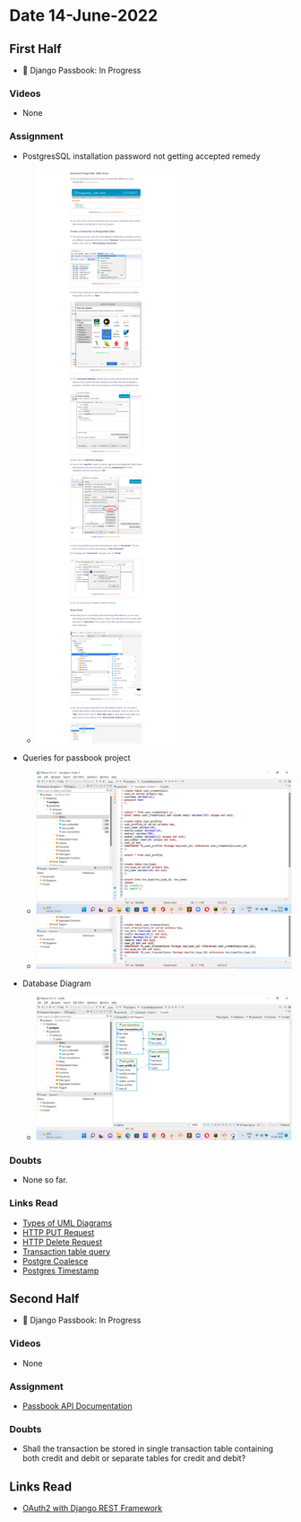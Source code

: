 # Date 14-June-2022

## First Half

- 🔄 Django Passbook: In Progress

### Videos

- None

### Assignment

- PostgresSQL installation password not getting accepted remedy

  - ![Alt text](jdbc-driver-download-manual.png?raw="True")

- Queries for passbook project

  - ![Alt text](queries_1.png?raw="True")
  - ![Alt text](queries_2.png?raw="True")

- Database Diagram
  - ![Alt text](database-diagram.png?raw="True")

### Doubts

- None so far.

### Links Read

- [Types of UML Diagrams](https://plantuml.com/)
- [HTTP PUT Request](https://reqbin.com/req/orjagaoq/http-put-request#:~:text=Unlike%20GET%20and%20HEAD%20requests,of%20the%20HTTP%20PUT%20request.)
- [HTTP Delete Request](https://reqbin.com/Article/HttpDelete)
- [Transaction table query](https://zatackcoder.com/calculate-balances-from-debit-and-credit-column-in-mysql/)
- [Postgre Coalesce](https://www.postgresqltutorial.com/postgresql-tutorial/postgresql-coalesce/)
- [Postgres Timestamp](https://www.javatpoint.com/postgresql-timestamp)

## Second Half

- 🔄 Django Passbook: In Progress

### Videos

- None

### Assignment

- [Passbook API Documentation](https://docs.google.com/document/d/1VTt621Pqmb4wSb7GTn9iQGttrncIWBS5I7qQlTyVdUs/edit#)

### Doubts

- Shall the transaction be stored in single transaction table containing both credit and debit or separate tables for credit and debit?

## Links Read

- [OAuth2 with Django REST Framework](https://yeti.co/blog/oauth2-with-django-rest-framework/)
